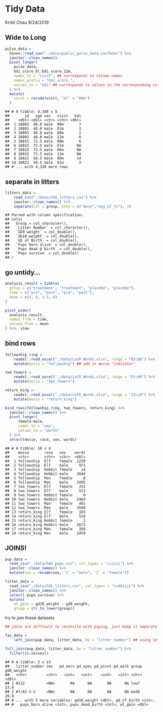 Tidy Data
================
Kristi Chau
9/24/2019

## Wide to Long

``` r
pulse_data = 
  haven::read_sas("./data/public_pulse_data.sas7bdat") %>%
  janitor::clean_names()
  pivot_longer(
    pulse_data,
    bdi_score_bl:bdi_score_12m,
    names_to = "visit", ## corresponds to column names
    names_prefix = "bdi_score_",
    values_to = "bdi" ## corresponds to values in the corresponding columns
  ) %>%
  mutate(
    visit = recode(visit, "bl" = "00m")
  )
```

    ## # A tibble: 4,348 x 5
    ##       id   age sex   visit   bdi
    ##    <dbl> <dbl> <chr> <chr> <dbl>
    ##  1 10003  48.0 male  00m       7
    ##  2 10003  48.0 male  01m       1
    ##  3 10003  48.0 male  06m       2
    ##  4 10003  48.0 male  12m       0
    ##  5 10015  72.5 male  00m       6
    ##  6 10015  72.5 male  01m      NA
    ##  7 10015  72.5 male  06m      NA
    ##  8 10015  72.5 male  12m      NA
    ##  9 10022  58.5 male  00m      14
    ## 10 10022  58.5 male  01m       3
    ## # ... with 4,338 more rows

## separate in litters

``` r
litters_data = 
    read_csv("./data/FAS_litters.csv") %>% 
    janitor::clean_names() %>% 
    separate(col = group, into = c("dose","day_of_tx"), 3)
```

    ## Parsed with column specification:
    ## cols(
    ##   Group = col_character(),
    ##   `Litter Number` = col_character(),
    ##   `GD0 weight` = col_double(),
    ##   `GD18 weight` = col_double(),
    ##   `GD of Birth` = col_double(),
    ##   `Pups born alive` = col_double(),
    ##   `Pups dead @ birth` = col_double(),
    ##   `Pups survive` = col_double()
    ## )

## go untidy…

``` r
analysis_result = tibble(
  group = c("treatment", "treatment", "placebo", "placebo"),
  time = c("pre", "post", "pre", "post"),
  mean = c(4, 8, 3.5, 4)
)

pivot_wider(
  analysis_result,
  names_from = time,
  values_from = mean
) %>%  view
```

## bind rows

``` r
fellowship_ring = 
    readxl::read_excel("./data/LotR_Words.xlsx", range = "B3:D6") %>% 
    mutate(movie = "fellowship") ## add in movie "indicator"

two_towers = 
    readxl::read_excel("./data/LotR_Words.xlsx", range = "F3:H6") %>% 
    mutate(movie = "two_towers")

return_king = 
    readxl::read_excel("./data/LotR_Words.xlsx", range = "J3:L6") %>% 
    mutate(movie = "return_king")

bind_rows(fellowship_ring, two_towers, return_king) %>% 
  janitor::clean_names() %>% 
  pivot_longer(
      female:male,
      names_to = "sex",
      values_to = "words"
  ) %>% 
  select(movie, race, sex, words)
```

    ## # A tibble: 18 x 4
    ##    movie       race   sex    words
    ##    <chr>       <chr>  <chr>  <dbl>
    ##  1 fellowship  Elf    female  1229
    ##  2 fellowship  Elf    male     971
    ##  3 fellowship  Hobbit female    14
    ##  4 fellowship  Hobbit male    3644
    ##  5 fellowship  Man    female     0
    ##  6 fellowship  Man    male    1995
    ##  7 two_towers  Elf    female   331
    ##  8 two_towers  Elf    male     513
    ##  9 two_towers  Hobbit female     0
    ## 10 two_towers  Hobbit male    2463
    ## 11 two_towers  Man    female   401
    ## 12 two_towers  Man    male    3589
    ## 13 return_king Elf    female   183
    ## 14 return_king Elf    male     510
    ## 15 return_king Hobbit female     2
    ## 16 return_king Hobbit male    2673
    ## 17 return_king Man    female   268
    ## 18 return_king Man    male    2459

## JOINS\!

``` r
pup_data = 
  read_csv("./data/FAS_pups.csv", col_types = "ciiiii") %>%
  janitor::clean_names() %>%
  mutate(sex = recode(sex, `1` = "male", `2` = "female")) 

litter_data = 
  read_csv("./data/FAS_litters.csv", col_types = "ccddiiii") %>%
  janitor::clean_names() %>%
  select(-pups_survive) %>%
  mutate(
    wt_gain = gd18_weight - gd0_weight,
    group = str_to_lower(group))
```

try to join these datasets

``` r
## joins are difficult to reconcile with piping, just keep it separate

fas_data = 
    left_join(pup_data, litter_data, by = "litter_number") ## using left_join: what I care about is pup specific outcomes, so the pup dataset has all the variables I need. Use by to specify the unique "key" you are joining by.

full_join(pup_data, litter_data, by = "litter_number") %>% 
  filter(is.na(sex))
```

    ## # A tibble: 2 x 13
    ##   litter_number sex   pd_ears pd_eyes pd_pivot pd_walk group gd0_weight
    ##   <chr>         <chr>   <int>   <int>    <int>   <int> <chr>      <dbl>
    ## 1 #112          <NA>       NA      NA       NA      NA low7        23.9
    ## 2 #7/82-3-2     <NA>       NA      NA       NA      NA mod8        26.9
    ## # ... with 5 more variables: gd18_weight <dbl>, gd_of_birth <int>,
    ## #   pups_born_alive <int>, pups_dead_birth <int>, wt_gain <dbl>
